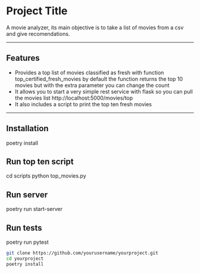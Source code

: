 # Project Title

A movie analyzer, its main objective is to take a list of movies from a csv and give recomendations.

---

## Features

- Provides a top list of movies classified as fresh with function top_certified_fresh_movies
  by default the function returns the top 10 movies but with the extra parameter you can change the count
- It allows you to start a very simple rest service with flask so you can pull the movies list http://localhost:5000/movies/top
- It also includes a script to print the top ten fresh movies
---

##  Installation
poetry install

## Run top ten script
cd scripts
python top_movies.py 

## Run server 
poetry run start-server

## Run tests
poetry run pytest



```bash
git clone https://github.com/yourusername/yourproject.git
cd yourproject
poetry install